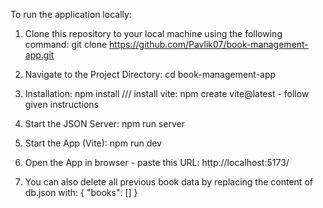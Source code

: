 To run the application locally:

1) Clone this repository to your local machine using the following command:      git clone https://github.com/Pavlik07/book-management-app.git

2) Navigate to the Project Directory:      cd book-management-app

3) Installation:      npm install  ///   install vite:  npm create vite@latest    - follow given instructions

4) Start the JSON Server:      npm run server

5) Start the App (Vite):      npm run dev

6) Open the App in browser -       paste this URL: http://localhost:5173/

7) You can also delete all previous book data by replacing the content of db.json with:
{
  "books": []
}
